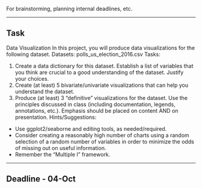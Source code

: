 For brainstorming, planning internal deadlines, etc.


---
## Task

Data Visualization
In this project, you will produce data visualizations for the following dataset.
Datasets: polls_us_election_2016.csv
Tasks:
1. Create a data dictionary for this dataset. Establish a list of variables that you think are crucial to a good understanding of the dataset. Justify your choices.
1. Create (at least) 5 bivariate/univariate visualizations that can help you understand the dataset.
2. Produce (at least) 3 “definitive” visualizations for the dataset. Use the principles discussed in class (including documentation, legends, annotations, etc.). Emphasis should be placed on content AND on presentation.
Hints/Suggestions:
- Use ggplot2/seaborne and editing tools, as needed/required.
- Consider creating a reasonably high number of charts using a random selection of a random number of variables in order to minimize the odds of missing out on useful information.
- Remember the “Multiple I” framework.

---

## Deadline - 04-Oct

